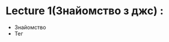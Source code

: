  
 # Lecture 1(Знайомство з джс) :
 - Знайомство
 - Тег <script>  💡
 - Alert, prompt, confirm 💡
 - Знайомство з git  💡
 - git clone  💡


  # Lecture 2(Variables) : 
 - Variables  💡
 - What is Emmet  💡
 - Temporal dead zone  💡
 - Declaration variables without statement  💡 
 - Use strict  💡
 - Data types  💡
 - What is Token  💡
 - literals  💡
 - What is hash-tables  📌


 # Lecture 3 (Operators) :
 - Operator precedence  💡
 - Logical Operators  💡
 - Type conversion  💡
 - Comparison operators  💡
 - Unary and binary operators  💡


 # Lecture 4(Data types, conditions) :
 - Data types (objects, arrays & their methods)  💡
 - Decomposition  💡
 - Refactoring 💡
 - Conditions(if/else, switch, ternary operator) 💡
 - What is stepper
 - Immutability 💡


 # Lecture 5(Loops) :
 - Loops :
  1. do/while(do this loop while condition won't  be true) 💡
  2. while(condition is true do this loop) 💡
  3. for(initialization; condition; afterthought) 💡
  4. for(let key in keys) // it's for objects 💡
  5. for (let el of elements) // it's for arrays 💡
  
 - How to use debugger 💡
 - Break & continue 💡
 - Difference between ++i & i++ 💡
 - Nested loops, label statement 💡
 - What is pagination 💡


 # Lecture 6(Arrays) : 
 - Don't use nested if 💡
 - Console methods(log, dir, assert...) 💡
 - What is sparse arrays 💡   // arrays with empty elements
 - Delete opearetor 💡   // used to delete object properties
 - Functions 💡
 - What is callback 💡


 # lecture 7 (Functions) :
 - Callback 💡
 - Param default value 💡
 - JavaScript memory managment  📌
 - Rest operator 💡
 - Function declaration  💡
 - Function expression 💡
 - Arrow function 💡
 - Scope 💡
 - Higher oreder function 💡
 - IIFE - Immediately invoked function expression 💡
 - Custom elemenets 💡


 # lecture 8(Closures) :
 - Lexical environment concept 💡
 - Execution context 💡
 - Closures 💡
 - Incapsulation 💡


 # Lecture 9(Functions part2) :
 - If we dont use parameter in method we put underscore(arr.map(_, i)) !!! 💡
 - Recursion 💡
 - Factorial 💡
 - Fibonacci 💡
 - What is widget 💡
 - This 💡
 - This in "use strict" mode 💡
 - Methods call, bind, apply


 # Lecture 10(OOP) :
 - Recursion flow (read more about it and check examples with the tree) 💡
 - Closures  💡
 - This context  💡
 - this in addEventListener (this context in addEventListener is event target(button, div, etc...))  💡
 - What is Factory function  💡
 - Function constuctor
 - How to connect object use mixin
 - What is mind map
 - OOP
 - Functional programing
 - Difference between OOP & FP
 - Syntactic sugar
 - Class
 - What is prototype
 - Instruction new 


 # Lecture 11(OOP part2) :
 - What is __proto
 - Difference between Prototype & __proto
 - Class
 - Difference between Class & function constuctor
 - Dont change original methods of data types
 - Getter & setter
 - Private and static methods



# Lecture 12(OOP part3) :
- Getter and setter
- Static fields and methods
- Private fields and methods
- What is utilities
- What is abstraction
- Difference between static and dynamic code
- What is config
- Article about OOP
- Try/catch
- Object.defineProperty(object, property, {}) , Object.defineProperties(object, {role: {value: 'admin'}, description: {age: 23}})
- Enumerable
- Spread operator 
- Shallow copy
- Copying objects & Object.assign()



# Lecture 13(Coding best practices) : 
- Homework review
- Tabulation symbols
- loops optimization
- KISS, DRY  // Keep it simple, stupid.    Don't repeat yourself
- Chrome dev tools



# Lecture 14(coding best practices part2) :
- Homework review
- Library, Framework & Difference between them
- Unit tests
- Arrange, act, assert
- How to use jest
- Common matchers(toEqual, toBe...)
- beforeEach()
- Test all Homeworks



# Lecture 15 (Safety, Modules) :
- OWASP cheet sheets
- DOMPurify
- XSS, CORS
- CommonJS, ESModules
- EventLoop
- What is rendering?
- Task & microTask



# Lecture 16 (DOM) :
- What is module ?
- Difference between file and module
- CommonJS
- Destruction
- Dynamic imports
- Create mini-project with different roles and contents for each role  📌
- Shortcut $0 in Console
- Web APIs
- Set, Map, WeakSet, WeakMap



# Lecture 17 (Events) :
- Set, Map
- Create function expression for addEventListener. You will able to remove listener
- Third parameter in addEventListener (useCapture)
- Capturing & bubbling
- Event delegation
- e.preventDefault()
- e.stopPropagation()



# Lecture 18 (BOM) :
- Homework review
- Don't add content to DOM from loops or other iterations! it's complicated operation to browser
- BOM
- Window
- Location, history, navigator
- Change DOM content without reload page used to hash
- Rewise addEventListener('popstate', () => {}) !!!
- Decorators
- customEvent
- dispatchEvent
- What is routing
- Screen
- What is WebSocket



# Lecture 19 (Forms) :
- Module stopwatch review
- Forms
- Create mini-server and fill form
- Document.forms
- Events "input", "change", "focus", "blur", "submit"
- Attribute require
- Client-side form validation
- ValidityState
- Input types (number, range, email...)



# Lecture 20 (Web Storages) :
- Cookies
- Cookie store
- Local storage
- Session storage
- Solid



# Lecture 21 (regExp) :
- RegExp mdn reference
- Website for training regExp (regexp101)
- Math object
- Date object
- What is obfuscator



# Lecture 22 (Npm, Node js) :
- Homework review(Module stopwatch)
- What is JSDocs ?
- What is DOM node
- Learn how to use variables in CSS
- What is Continuous Integration, pipeline
- Lodash
- Semantic versioning
- Express js
- Http status



# Lecture 23 (Refactoring) :
- FrontEnd mentor
- Homework review (Shop)
- Attribute data
- faker api
- CloneNode(true)
- What is drawer
- here is talking about importance structure, refactoring, abstraction, routing etc...


# lecture 24 (Promises) :
- Homework review (Shop)
- Importance connect routing and rendering
- What is generic function
- Promise
- then, catch, finally
- Callback hell
- Consequence || chained Promises
- Run promise in parallel 
- __Promise.all()__, __Promise.allsettled()__, __Promise.race()__, __Promise.any()__ && difference between them



# lecture 25 (Npm, Node js, promises) :
- Project managment triangle (quality, cost, time)
- Express.js
- What is middleware
- What is nodemon
- Requests to cliend side(get, post...), __dirname, file system 
- Async-await
- Catchify
- What is postman
- What is pull-request



# lecture 26 (ESNext) :
- Homework review (Shop)
- What is DummyJSON
- EcmaScript, TC39
- What is metaprograming, decorators
- Iterators, generators